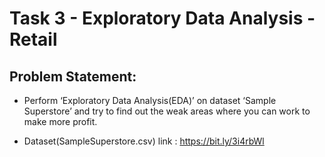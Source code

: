# Task 3 - Exploratory Data Analysis - Retail

## Problem Statement:
- Perform ‘Exploratory Data Analysis(EDA)’ on dataset ‘Sample Superstore’ and try to find out the weak areas where you can work to make more profit.

- Dataset(SampleSuperstore.csv) link : https://bit.ly/3i4rbWl
